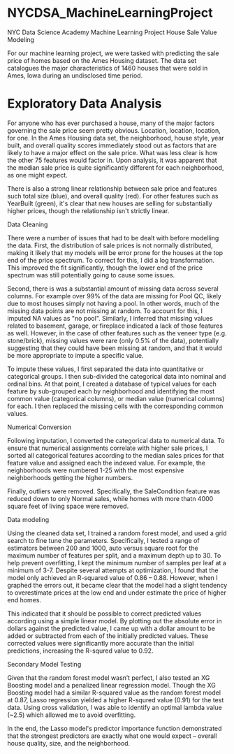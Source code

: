# NYCDSA_MachineLearningProject



NYC Data Science Academy Machine Learning Project
House Sale Value Modeling

For our machine learning project, we were tasked with predicting the sale price of homes based on the Ames Housing dataset. The data set catalogues the major characteristics of 1460 houses that were sold in Ames, Iowa during an undisclosed time period.


# Exploratory Data Analysis

For anyone who has ever purchased a house, many of the major factors governing the sale price seem pretty obvious. Location, location, location, for one. In the Ames Housing data set, the neighborhood, house style, year built, and overall quality scores immediately stood out as factors that are likely to have a major effect on the sale price. What was less clear is how the other 75 features would factor in. Upon analysis, it was apparent that the median sale price is quite significantly different for each neighborhood, as one might expect.

There is also a strong linear relationship between sale price and features such total size (blue), and overall quality (red). For other features such as YearBuilt (green), it's clear that new houses are selling for substantially higher prices, though the relationship isn't strictly linear.

Data Cleaning

There were a number of issues that had to be dealt with before modelling the data. First, the distribution of sale prices is not normally distributed, making it likely that my models will be error prone for the houses at the top end of the price spectrum. To correct for this, I did a log transformation. This improved the fit significantly, though the lower end of the price spectrum was still potentially going to cause some issues.

Second, there is was a substantial amount of missing data across several columns. For example over 99% of the data are missing for Pool QC, likely due to most houses simply not having a pool. In other words, much of the missing data points are not missing at random. To account for this, I imputed NA values as "no pool". Similarly, I inferred that missing values related to basement, garage, or fireplace indicated a lack of those features as well. However, in the case of other features such as the veneer type (e.g. stone/brick), missing values were rare (only 0.5% of the data), potentially suggesting that they could have been missing at random, and that it would be more appropriate to impute a specific value.

To impute these values, I first separated the data into quantitative or categorical groups. I then sub-divided the categorical data into nominal and ordinal bins. At that point, I created a database of typical values for each feature by sub-grouped each by neighborhood and identifying the most common value (categorical columns), or median value (numerical columns) for each. I then replaced the missing cells with the corresponding common values.

Numerical Conversion

Following imputation, I converted the categorical data to numerical data. To ensure that numerical assignments correlate with higher sale prices, I sorted all categorical features according to the median sales prices for that feature value and assigned each the indexed value. For example, the neighborhoods were numbered 1-25 with the most expensive neighborhoods getting the higher numbers.

Finally, outliers were removed. Specifically, the SaleCondition feature was reduced down to only Normal sales, while homes with more thatn 4000 square feet of living space were removed.

Data modeling

Using the cleaned data set, I trained a random forest model, and used a grid search to fine tune the parameters. Specifically, I tested a range of estimators between 200 and 1000, auto versus square root for the maximum number of features per split, and a maximum depth up to 30. To help prevent overfitting, I kept the minimum number of samples per leaf at a minimum of 3-7. Despite several attempts at optimization, I found that the model only achieved an R-squared value of 0.86 – 0.88. However, when I graphed the errors out, it became clear that the model had a slight tendency to overestimate prices at the low end and under estimate the price of higher end homes. 

This indicated that it should be possible to correct predicted values according using a simple linear model. By plotting out the absolute error in dollars against the predicted value, I came up with a dollar amount to be added or subtracted from each of the initially predicted values. These corrected values were significantly more accurate than the initial predictions, increasing the R-squred value to 0.92.

Secondary Model Testing

Given that the random forest model wasn’t perfect, I also tested an XG Boosting model and a penalized linear regression model. Though the XG Boosting model had a similar R-squared value as the random forest model at 0.87, Lasso regression yielded a higher R-squred value (0.91) for the test data. Using cross validation, I was able to identify an optimal lambda value (~2.5) which allowed me to avoid overfitting.

In the end, the Lasso model's predictor importance function demonstrated that the strongest predictors are exactly what one would expect – overall house quality, size, and the neighborhood.
